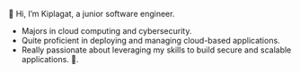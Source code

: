 👋 Hi, I’m Kiplagat, a junior software engineer.
- Majors in cloud computing and cybersecurity.
- Quite proficient in deploying and managing cloud-based applications.
- Really passionate about leveraging my skills to build secure and scalable applications. 🙌.
